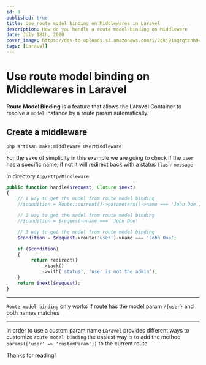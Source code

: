 ```yaml
---
id: 8
published: true
title: Use route model binding on Middlewares in Laravel
description: How do you handle a route model binding on Middleware
date: July 18th, 2020
cover_image: https://dev-to-uploads.s3.amazonaws.com/i/2gkj91aqrqtznh945eo7.png
tags: [Laravel]
---
```


# Use route model binding on Middlewares in Laravel

**Route Model Binding** is a feature that allows the **Laravel** Container 
to resolve a `model` instance by a route param automatically.

## Create a middleware

```shell
php artisan make:middleware UserMiddleware
```

For the sake of simplicity in this example we are going to check if the `user` has a specific name, 
if not it will redirect back with a status `flash message`

In directory `App/Http/Middleware`

```php
public function handle($request, Closure $next)
{
    // 1 way to get the model from route model binding
    //$condition = Route::current()->parameters()->name === 'John Doe';

    // 2 way to get the model from route model binding
    //$condition = $request->name === 'John Doe'

    // 3 way to get the model from route model binding
    $condition = $request->route('user')->name === 'John Doe';

    if ($condition) 
    {
         return redirect()
             ->back()
             ->with('status', 'user is not the admin');
    }
    return $next($request);
}
```

***
`Route model binding` only works if route has the model param `/{user}` and both names matches
***

In order to use a custom param name `Laravel` provides different ways 
to customize `route model binding` the easiest way is to add the method `params(['user' => 'customParam'])` to the current route

Thanks for reading!